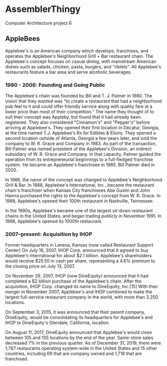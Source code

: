 # AssemblerThingy
Computer Architecture project 6
## AppleBees
Applebee's is an American company which develops, franchises, and operates the Applebee's Neighborhood Grill + Bar restaurant chain. The Applebee's concept focuses on casual dining, with mainstream American dishes such as salads, chicken, pasta, burgers, and "riblets". All Applebee's restaurants feature a bar area and serve alcoholic beverages.

### 1980 - 2006: Founding and Going Public
The Applebee's chain was founded by Bill and T. J. Palmer in 1980. The vision that they wanted was "to create a restaurant that had a neighborhood pub feel to it and could offer friendly service along with quality fare at a lower price than most of their competition." The name they thought of to suit their concept was Appleby, but found that it had already been registered. They also considered "Cinnamon's" and "Pepper's" before arriving at Applebee's. They opened their first location in Decatur, Georgia, at the time named T.J. Applebee's Rx for Edibles & Elixirs. They opened a second location outside of Atlanta, Georgia a few years later, and sold the company to W. R. Grace and Company in 1983. As part of the transaction, Bill Palmer was named president of the Applebee's Division, an indirect subsidiary of W. R. Grace and Company. In that capacity, Palmer guided the operation from its entrepreneurial beginnings to a full-fledged franchise system. He became an Applebee's franchisee in 1985. Bill Palmer died in 2020.

In 1986, the name of the concept was changed to Applebee's Neighborhood Grill & Bar. In 1988, Applebee's International, Inc., became the restaurant chain's franchiser when Kansas City franchisees Abe Gustin and John Hamra purchased the rights to the Applebee's concept from W. R. Grace. In 1989, Applebee's opened their 100th restaurant in Nashville, Tennessee.

In the 1990s, Applebee's became one of the largest sit-down restaurant chains in the United States, and began trading publicly in November 1991. In 1998, Applebee's opened its 1000th restaurant.

### 2007–present: Acquisition by IHOP

Former headquarters in Lenexa, Kansas (now called Restaurant Support Center)
On July 16, 2007, IHOP Corp. announced that it agreed to buy Applebee's International for about $2.1 billion. Applebee's shareholders would receive $25.50 in cash per share, representing a 4.6% premium to the closing price on July 13, 2007.

On November 29, 2007, IHOP (now DineEquity) announced that it had completed a $2 billion purchase of the Applebee's chain. After the acquisition, IHOP Corp. changed its name to DineEquity, Inc.[15] With their merger in November 2007, Applebee's and IHOP combined to make the largest full-service restaurant company in the world, with more than 3,250 locations.

On September 3, 2015, it was announced that their parent company, DineEquity, would be consolidating its headquarters for Applebee's and IHOP to DineEquity's Glendale, California, location.

On August 11, 2017, DineEquity announced that Applebee's would close between 105 and 135 locations by the end of the year. Same-store sales decreased 7% in the previous quarter. As of December 31, 2019, there were 1,787 restaurants operating system-wide in the United States and 15 other countries, including 69 that are company owned and 1,718 that are franchised.
